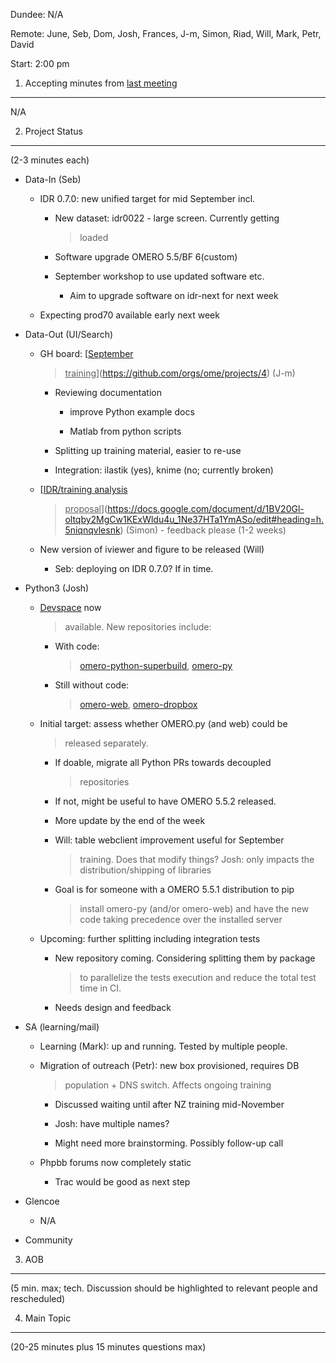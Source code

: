 Dundee: N/A

Remote: June, Seb, Dom, Josh, Frances, J-m, Simon, Riad, Will, Mark,
Petr, David

Start: 2:00 pm

1. Accepting minutes from [<u>last meeting</u>](https://drive.google.com/open?id=1TndXeC3wQSZVEaB5ZGpEAaPRl1QAufSI)
-------------------------------------------------------------------------------------------------------------------

N/A

2. Project Status
-----------------

(2-3 minutes each)

-   Data-In (Seb)

    -   IDR 0.7.0: new unified target for mid September incl.

        -   New dataset: idr0022 - large screen. Currently getting
            > loaded

        -   Software upgrade OMERO 5.5/BF 6(custom)

        -   September workshop to use updated software etc.

            -   Aim to upgrade software on idr-next for next week

    -   Expecting prod70 available early next week

-   Data-Out (UI/Search)

    -   GH board: [<u>September
        > training</u>](https://github.com/orgs/ome/projects/4) (J-m)

        -   Reviewing documentation

            -   improve Python example docs

            -   Matlab from python scripts

        -   Splitting up training material, easier to re-use

        -   Integration: ilastik (yes), knime (no; currently broken)

    -   [<u>IDR/training analysis
        > proposal</u>](https://docs.google.com/document/d/1BV20Gl-oltqby2MgCw1KExWldu4u_1Ne37HTa1YmASo/edit#heading=h.5niqnqvlesnk)
        > (Simon) - feedback please (1-2 weeks)

    -   New version of iviewer and figure to be released (Will)

        -   Seb: deploying on IDR 0.7.0? If in time.

-   Python3 (Josh)

    -   [<u>Devspace</u>](https://py3-ci.openmicroscopy.org/jenkins) now
        > available. New repositories include:

        -   With code:
            > [<u>omero-python-superbuild</u>](https://github.com/ome/omero-python-superbuild),
            > [<u>omero-py</u>](https://github.com/ome/omero-py)

        -   Still without code:
            > [<u>omero-web</u>](http://github.com/ome/omero-web),
            > [<u>omero-dropbox</u>](https://github.com/ome/omero-dropbox)

    -   Initial target: assess whether OMERO.py (and web) could be
        > released separately.

        -   If doable, migrate all Python PRs towards decoupled
            > repositories

        -   If not, might be useful to have OMERO 5.5.2 released.

        -   More update by the end of the week

        -   Will: table webclient improvement useful for September
            > training. Does that modify things? Josh: only impacts the
            > distribution/shipping of libraries

        -   Goal is for someone with a OMERO 5.5.1 distribution to pip
            > install omero-py (and/or omero-web) and have the new code
            > taking precedence over the installed server

    -   Upcoming: further splitting including integration tests

        -   New repository coming. Considering splitting them by package
            > to parallelize the tests execution and reduce the total
            > test time in CI.

        -   Needs design and feedback

-   SA (learning/mail)

    -   Learning (Mark): up and running. Tested by multiple people.

    -   Migration of outreach (Petr): new box provisioned, requires DB
        > population + DNS switch. Affects ongoing training

        -   Discussed waiting until after NZ training mid-November

        -   Josh: have multiple names?

        -   Might need more brainstorming. Possibly follow-up call

    -   Phpbb forums now completely static

        -   Trac would be good as next step

-   Glencoe

    -   N/A

-   Community

3. AOB
------

(5 min. max; tech. Discussion should be highlighted to relevant people
and rescheduled)

4. Main Topic
-------------

(20-25 minutes plus 15 minutes questions max)
